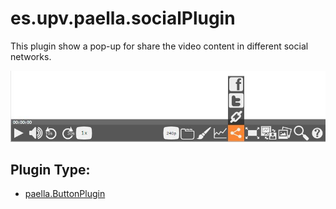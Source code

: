 # es.upv.paella.socialPlugin

This plugin show a pop-up for share the video content in different social networks.

![](images/socialPlugin.jpg)

## Plugin Type:
- [paella.ButtonPlugin](../plugin_type.md)

